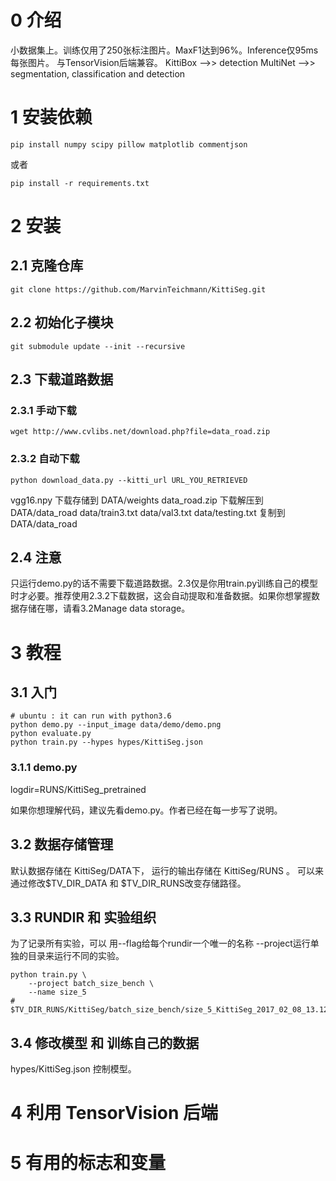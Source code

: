 # 0 介绍
小数据集上。训练仅用了250张标注图片。MaxF1达到96%。Inference仅95ms每张图片。
与TensorVision后端兼容。
KittiBox -->> detection
MultiNet -->> segmentation, classification and detection


# 1 安装依赖
```
pip install numpy scipy pillow matplotlib commentjson
```
或者
```
pip install -r requirements.txt
```

# 2 安装
## 2.1 克隆仓库
```
git clone https://github.com/MarvinTeichmann/KittiSeg.git
```

## 2.2 初始化子模块
```
git submodule update --init --recursive
```
## 2.3 下载道路数据
### 2.3.1 手动下载
```
wget http://www.cvlibs.net/download.php?file=data_road.zip
```
### 2.3.2 自动下载
```
python download_data.py --kitti_url URL_YOU_RETRIEVED
```
vgg16.npy 下载存储到 DATA/weights
data_road.zip 下载解压到 DATA/data_road
data/train3.txt data/val3.txt data/testing.txt 复制到 DATA/data_road


## 2.4 注意
只运行demo.py的话不需要下载道路数据。2.3仅是你用train.py训练自己的模型时才必要。推荐使用2.3.2下载数据，这会自动提取和准备数据。如果你想掌握数据存储在哪，请看3.2Manage data storage。


# 3 教程
## 3.1 入门
```
# ubuntu : it can run with python3.6
python demo.py --input_image data/demo/demo.png
python evaluate.py
python train.py --hypes hypes/KittiSeg.json
```

### 3.1.1 demo.py
logdir=RUNS/KittiSeg_pretrained

如果你想理解代码，建议先看demo.py。作者已经在每一步写了说明。

## 3.2 数据存储管理
默认数据存储在 KittiSeg/DATA下，
运行的输出存储在 KittiSeg/RUNS 。
可以来通过修改$TV_DIR_DATA 和 $TV_DIR_RUNS改变存储路径。

## 3.3 RUNDIR 和 实验组织

为了记录所有实验，可以 用--flag给每个rundir一个唯一的名称
--project运行单独的目录来运行不同的实验。
```
python train.py \
    --project batch_size_bench \
    --name size_5
# $TV_DIR_RUNS/KittiSeg/batch_size_bench/size_5_KittiSeg_2017_02_08_13.12
```

## 3.4 修改模型 和 训练自己的数据
hypes/KittiSeg.json 控制模型。


# 4 利用 TensorVision 后端


# 5 有用的标志和变量




